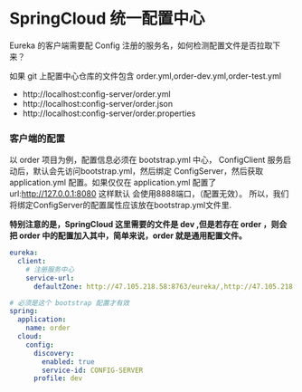# SpringCloud 统一配置中心

Eureka 的客户端需要配 Config 注册的服务名，如何检测配置文件是否拉取下来？

如果 git 上配置中心仓库的文件包含 order.yml,order-dev.yml,order-test.yml

- http://localhost:config-server/order.yml
- http://localhost:config-server/order.json
- http://localhost:config-server/order.properties

### 客户端的配置
以 order 项目为例，配置信息必须在 bootstrap.yml 中心， ConfigClient 服务启动后，默认会先访问bootstrap.yml，然后绑定
ConfigServer，然后获取 application.yml 配置。如果仅仅在 application.yml 配置了url:http://127.0.0.1:8080 这样默认
会使用8888端口，（配置无效）。 所以，我们将绑定ConfigServer的配置属性应该放在bootstrap.yml文件里.

**特别注意的是，SpringCloud 这里需要的文件是 dev ,但是若存在 order ，则会把 order 中的配置加入其中，简单来说，order
就是通用配置文件。**

```yml
eureka:
  client:
    # 注册服务中心
    service-url:
      defaultZone: http://47.105.218.58:8763/eureka/,http://47.105.218.58:8761/eureka/,http://47.105.218.58:8762/eureka/

# 必须是这个 bootstrap 配置才有效
spring:
  application:
    name: order
  cloud:
    config:
      discovery:
        enabled: true
        service-id: CONFIG-SERVER
      profile: dev

